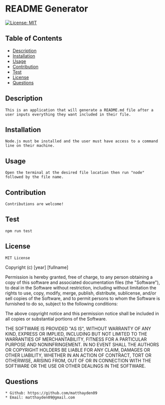 
# README Generator
[![License: MIT](https://img.shields.io/badge/License-MIT-yellow.svg)](https://opensource.org/licenses/MIT)
## Table of Contents
* [Description](#description)
* [Installation](#installation)
* [Usage](#usage)
* [Contribution](#contribution)
* [Test](#test)
* [License](#license)
* [Questions](#questions)
## Description
    This is an application that will generate a README.md file after a user inputs everything they want included in their file.
## Installation
    Node.js must be installed and the user must have access to a command line on their machine.
## Usage
    Open the terminal at the desired file location then run "node" followed by the file name.
## Contribution
    Contributions are welcome!
## Test
    npm run test
## License
    MIT License
  
  Copyright (c) [year] [fullname]
  
  Permission is hereby granted, free of charge, to any person obtaining a copy
  of this software and associated documentation files (the "Software"), to deal
  in the Software without restriction, including without limitation the rights
  to use, copy, modify, merge, publish, distribute, sublicense, and/or sell
  copies of the Software, and to permit persons to whom the Software is
  furnished to do so, subject to the following conditions:
  
  The above copyright notice and this permission notice shall be included in all
  copies or substantial portions of the Software.
  
  THE SOFTWARE IS PROVIDED "AS IS", WITHOUT WARRANTY OF ANY KIND, EXPRESS OR
  IMPLIED, INCLUDING BUT NOT LIMITED TO THE WARRANTIES OF MERCHANTABILITY,
  FITNESS FOR A PARTICULAR PURPOSE AND NONINFRINGEMENT. IN NO EVENT SHALL THE
  AUTHORS OR COPYRIGHT HOLDERS BE LIABLE FOR ANY CLAIM, DAMAGES OR OTHER
  LIABILITY, WHETHER IN AN ACTION OF CONTRACT, TORT OR OTHERWISE, ARISING FROM,
  OUT OF OR IN CONNECTION WITH THE SOFTWARE OR THE USE OR OTHER DEALINGS IN THE
  SOFTWARE.
## Questions
    * Github: https://github.com/matthayden09
    * Email: matthayden09@gmail.com
  